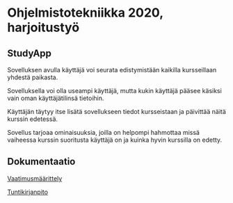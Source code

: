# Ohjelmistotekniikka 2020, harjoitustyö

## StudyApp
Sovelluksen avulla käyttäjä voi seurata edistymistään kaikilla kursseillaan yhdestä paikasta.

Sovelluksella voi olla useampi käyttäjä, mutta kukin käyttäjä pääsee käsiksi vain oman käyttäjätilinsä tietoihin.

Käyttäjän täytyy itse lisätä sovellukseen tiedot kursseistaan ja päivittää näitä kurssin edetessä.

Sovellus tarjoaa ominaisuuksia, joilla on helpompi hahmottaa missä vaiheessa kurssin suoritusta käyttäjä on ja kuinka hyvin 
kurssilla on edetty.

## Dokumentaatio

[Vaatimusmäärittely](https://github.com/pweura/ot-harjoitustyo/blob/master/dokumentaatio/vaatimusmaarittely.md)

[Tuntikirjanpito](https://github.com/pweura/ot-harjoitustyo/blob/master/dokumentaatio/tuntikirjanpito.md)
